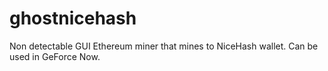# ghostnicehash
Non detectable GUI Ethereum miner that mines to NiceHash wallet. Can be used in GeForce Now.
